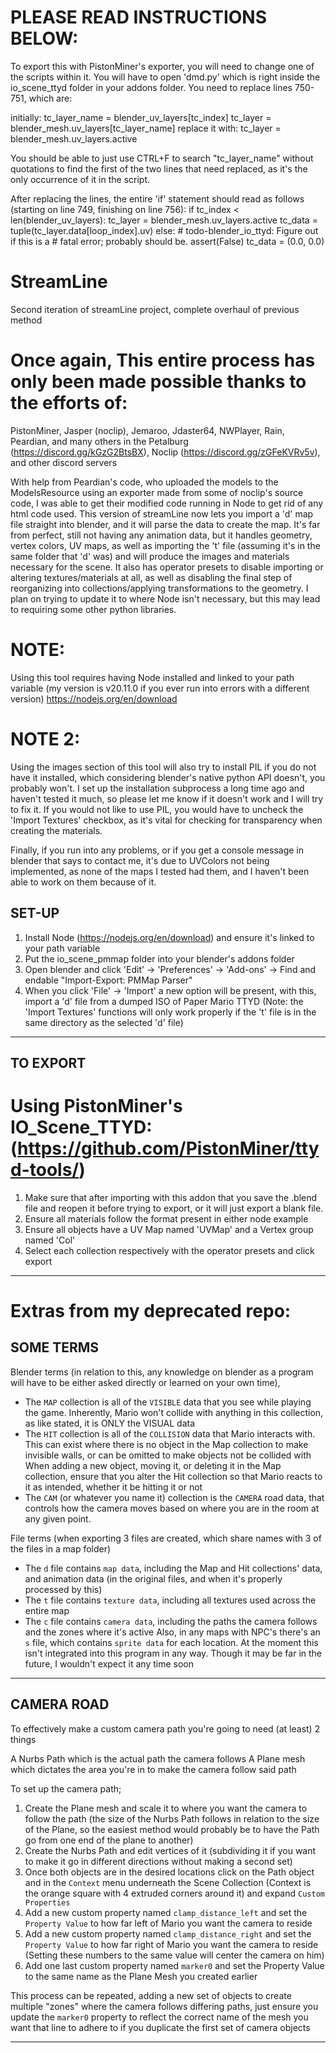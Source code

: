 # PLEASE READ INSTRUCTIONS BELOW:
To export this with PistonMiner's exporter, you will need to change one of the scripts within it. You will have to open 'dmd.py' which is right inside the io_scene_ttyd folder in your addons folder.
You need to replace lines 750-751, which are:

initially:
                            tc_layer_name = blender_uv_layers[tc_index]
							tc_layer = blender_mesh.uv_layers[tc_layer_name]
replace it with:
                            tc_layer = blender_mesh.uv_layers.active

You should be able to just use CTRL+F to search "tc_layer_name" without quotations to find the first of the two lines that need replaced, as it's the only occurrence of it in the script. 

After replacing the lines, the entire 'if' statement should read as follows (starting on line 749, finishing on line 756):
                            if tc_index < len(blender_uv_layers):
								tc_layer = blender_mesh.uv_layers.active
								tc_data = tuple(tc_layer.data[loop_index].uv)
							else:
								# todo-blender_io_ttyd: Figure out if this is a
								# fatal error; probably should be.
								assert(False)
								tc_data = (0.0, 0.0)

# StreamLine
Second iteration of streamLine project, complete overhaul of previous method

# Once again, This entire process has only been made possible thanks to the efforts of:
PistonMiner, Jasper (noclip), Jemaroo, Jdaster64, NWPlayer, Rain, Peardian, and many others in the Petalburg (https://discord.gg/kGzG2BtsBX), Noclip (https://discord.gg/zGFeKVRv5v), and other discord servers

With help from Peardian's code, who uploaded the models to the ModelsResource using an exporter made from some of noclip's source code, I was able to get their modified code running in Node to get rid of any html code used. This version of streamLine now lets you import a 'd' map file straight into blender, and it will parse the data to create the map. It's far from perfect, still not having any animation data, but it handles geometry, vertex colors, UV maps, as well as importing the 't' file (assuming it's in the same folder that 'd' was) and will produce the images and materials necessary for the scene. It also has operator presets to disable importing or altering textures/materials at all, as well as disabling the final step of reorganizing into collections/applying transformations to the geometry. I plan on trying to update it to where Node isn't necessary, but this may lead to requiring some other python libraries.

# NOTE:
Using this tool requires having Node installed and linked to your path variable (my version is v20.11.0 if you ever run into errors with a different version)
https://nodejs.org/en/download

# NOTE 2:
Using the images section of this tool will also try to install PIL if you do not have it installed, which considering blender's native python API doesn't, you probably won't. I set up the installation subprocess a long time ago and haven't tested it much, so please let me know if it doesn't work and I will try to fix it. If you would not like to use PIL, you would have to uncheck the 'Import Textures' checkbox, as it's vital for checking for transparency when creating the materials.

Finally, if you run into any problems, or if you get a console message in blender that says to contact me, it's due to UVColors not being implemented, as none of the maps I tested had them, and I haven't been able to work on them because of it.

SET-UP
----------------------------------------------------------------------------------------------------------------------------------------------------------------------------------------------------------------------------------------------------------------------------------
1. Install Node (https://nodejs.org/en/download) and ensure it's linked to your path variable
2. Put the io_scene_pmmap folder into your blender's addons folder
3. Open blender and click 'Edit' -> 'Preferences' -> 'Add-ons' -> Find and endable "Import-Export: PMMap Parser"
4. When you click 'File' -> 'Import' a new option will be present, with this, import a 'd' file from a dumped ISO of Paper Mario TTYD
    (Note: the 'Import Textures' functions will only work properly if the 't' file is in the same directory as the selected 'd' file)
----------------------------------------------------------------------------------------------------------------------------------------------------------------------------------------------------------------------------------------------------------------------------------

TO EXPORT
----------------------------------------------------------------------------------------------------------------------------------------------------------------------------------------------------------------------------------------------------------------------------------
# Using PistonMiner's IO_Scene_TTYD: (https://github.com/PistonMiner/ttyd-tools/)
1. Make sure that after importing with this addon that you save the .blend file and reopen it before trying to export, or it will just export a blank file.
2. Ensure all materials follow the format present in either node example
3. Ensure all objects have a UV Map named 'UVMap' and a Vertex group named 'Col'
4. Select each collection respectively with the operator presets and click export
----------------------------------------------------------------------------------------------------------------------------------------------------------------------------------------------------------------------------------------------------------------------------------

# Extras from my deprecated repo:

SOME TERMS
----------------------------------------------------------------------------------------------------------------------------------------------------------------------------------------------------------------------------------------------------------------------------------

Blender terms (in relation to this, any knowledge on blender as a program will have to be either asked directly or learned on your own time),
 - The `MAP` collection is all of the `VISIBLE` data that you see while playing the game. Inherently, Mario won't collide with anything in this collection, as like stated, it is ONLY the VISUAL data
 - The `HIT` collection is all of the `COLLISION` data that Mario interacts with. This can exist where there is no object in the Map collection to make invisible walls, or can be omitted to make objects not be collided with
     When adding a new object, moving it, or deleting it in the Map collection, ensure that you alter the Hit collection so that Mario reacts to it as intended, whether it be hitting it or not
 - The `CAM` (or whatever you name it) collection is the `CAMERA` road data, that controls how the camera moves based on where you are in the room at any given point.

File terms (when exporting 3 files are created, which share names with 3 of the files in a map folder)
 - The `d` file contains `map data`, including the Map and Hit collections' data, and animation data (in the original files, and when it's properly processed by this)
 - The `t` file contains `texture data`, including all textures used across the entire map
 - The `c` file contains `camera data`, including the paths the camera follows and the zones where it's active
Also, in any maps with NPC's there's an `s` file, which contains `sprite data` for each location. At the moment this isn't integrated into this program in any way. Though it may be far in the future, I wouldn't expect it any time soon

----------------------------------------------------------------------------------------------------------------------------------------------------------------------------------------------------------------------------------------------------------------------------------

CAMERA ROAD
----------------------------------------------------------------------------------------------------------------------------------------------------------------------------------------------------------------------------------------------------------------------------------

To effectively make a custom camera path you're going to need (at least) 2 things

A Nurbs Path which is the actual path the camera follows
A Plane mesh which dictates the area you're in to make the camera follow said path

To set up the camera path;

1. Create the Plane mesh and scale it to where you want the camera to follow the path (the size of the Nurbs Path follows in relation to the size of the Plane, so the easiest method would probably be to have the Path go from one end of the plane to another)
2. Create the Nurbs Path and edit vertices of it (subdividing it if you want to make it go in different directions without making a second set)
3. Once both objects are in the desired locations click on the Path object and in the `Context` menu underneath the Scene Collection (Context is the orange square with 4 extruded corners around it) and expand `Custom Properties`
4. Add a new custom property named `clamp_distance_left` and set the `Property Value` to how far left of Mario you want the camera to reside
5. Add a new custom property named `clamp_distance_right` and set the `Property Value` to how far right of Mario you want the camera to reside
     (Setting these numbers to the same value will center the camera on him)
6. Add one last custom property named `marker0` and set the Property Value to the same name as the Plane Mesh you created earlier

This process can be repeated, adding a new set of objects to create multiple "zones" where the camera follows differing paths, just ensure you update the `marker0` property to reflect the correct name of the mesh you want that line to adhere to if you duplicate the first set of camera objects

----------------------------------------------------------------------------------------------------------------------------------------------------------------------------------------------------------------------------------------------------------------------------------

